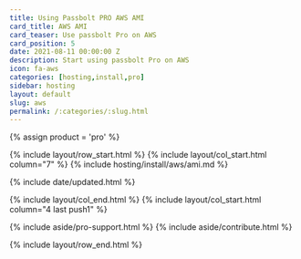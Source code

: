 ```yaml
---
title: Using Passbolt PRO AWS AMI
card_title: AWS AMI
card_teaser: Use passbolt Pro on AWS
card_position: 5
date: 2021-08-11 00:00:00 Z
description: Start using passbolt Pro on AWS
icon: fa-aws
categories: [hosting,install,pro]
sidebar: hosting
layout: default
slug: aws
permalink: /:categories/:slug.html
---
```


{% assign product = 'pro' %}

{% include layout/row_start.html %}
{% include layout/col_start.html column="7" %}
{% include hosting/install/aws/ami.md %}

{% include date/updated.html %}

{% include layout/col_end.html %}
{% include layout/col_start.html column="4 last push1" %}

{% include aside/pro-support.html %}
{% include aside/contribute.html %}

{% include layout/row_end.html %}
